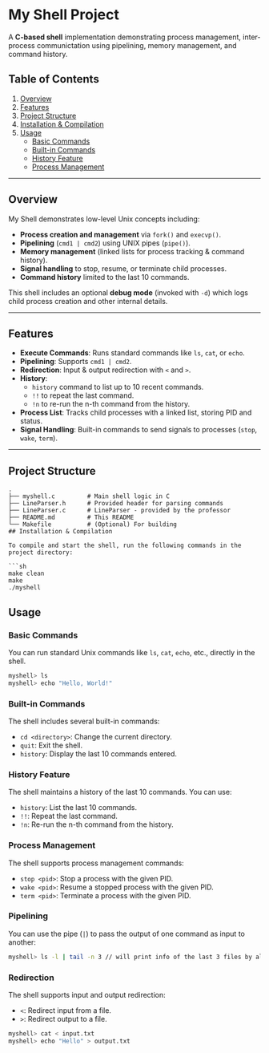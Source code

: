 # My Shell Project

A **C-based shell** implementation demonstrating process management, inter-process communictation using pipelining, memory management, and command history.

## Table of Contents
1. [Overview](#overview)
2. [Features](#features)
3. [Project Structure](#project-structure)
4. [Installation & Compilation](#installation--compilation)
5. [Usage](#usage)
   - [Basic Commands](#basic-commands)
   - [Built-in Commands](#built-in-commands)
   - [History Feature](#history-feature)
   - [Process Management](#process-management)
---

## Overview

My Shell demonstrates low-level Unix concepts including:

- **Process creation and management** via `fork()` and `execvp()`.
- **Pipelining** (`cmd1 | cmd2`) using UNIX pipes (`pipe()`).
- **Memory management** (linked lists for process tracking & command history).
- **Signal handling** to stop, resume, or terminate child processes.
- **Command history** limited to the last 10 commands.

This shell includes an optional **debug mode** (invoked with `-d`) which logs child process creation and other internal details.

---

## Features

- **Execute Commands**: Runs standard commands like `ls`, `cat`, or `echo`.
- **Pipelining**: Supports `cmd1 | cmd2`.
- **Redirection**: Input & output redirection with `<` and `>`.
- **History**:
  - `history` command to list up to 10 recent commands.
  - `!!` to repeat the last command.
  - `!n` to re-run the n-th command from the history.
- **Process List**: Tracks child processes with a linked list, storing PID and status.
- **Signal Handling**: Built-in commands to send signals to processes (`stop`, `wake`, `term`).

---

## Project Structure

```plaintext
.
├── myshell.c         # Main shell logic in C
├── LineParser.h      # Provided header for parsing commands
├── LineParser.c      # LineParser - provided by the professor
├── README.md         # This README
└── Makefile          # (Optional) For building
## Installation & Compilation

To compile and start the shell, run the following commands in the project directory:

```sh
make clean
make
./myshell
```

## Usage

### Basic Commands

You can run standard Unix commands like `ls`, `cat`, `echo`, etc., directly in the shell.

```sh
myshell> ls
myshell> echo "Hello, World!"
```

### Built-in Commands

The shell includes several built-in commands:

- `cd <directory>`: Change the current directory.
- `quit`: Exit the shell.
- `history`: Display the last 10 commands entered.

### History Feature

The shell maintains a history of the last 10 commands. You can use:

- `history`: List the last 10 commands.
- `!!`: Repeat the last command.
- `!n`: Re-run the n-th command from the history.

### Process Management

The shell supports process management commands:

- `stop <pid>`: Stop a process with the given PID.
- `wake <pid>`: Resume a stopped process with the given PID.
- `term <pid>`: Terminate a process with the given PID.

### Pipelining

You can use the pipe (`|`) to pass the output of one command as input to another:

```sh
myshell> ls -l | tail -n 3 // will print info of the last 3 files by alphanumeric order in this folder
```

### Redirection

The shell supports input and output redirection:

- `<`: Redirect input from a file.
- `>`: Redirect output to a file.

```sh
myshell> cat < input.txt
myshell> echo "Hello" > output.txt
```
